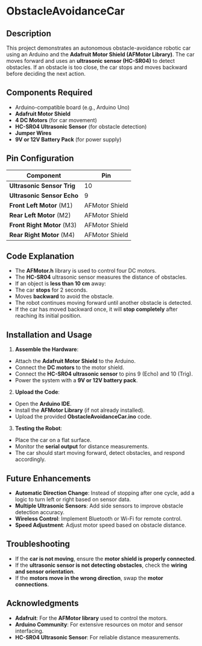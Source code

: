 # ObstacleAvoidanceCar

## Description

This project demonstrates an autonomous obstacle-avoidance robotic car using an Arduino and the **Adafruit Motor
Shield (AFMotor Library)**. The car moves forward and uses an **ultrasonic sensor (HC-SR04)** to detect obstacles. If an
obstacle is too close, the car stops and moves backward before deciding the next action.

## Components Required

- Arduino-compatible board (e.g., Arduino Uno)
- **Adafruit Motor Shield**
- **4 DC Motors** (for car movement)
- **HC-SR04 Ultrasonic Sensor** (for obstacle detection)
- **Jumper Wires**
- **9V or 12V Battery Pack** (for power supply)

## Pin Configuration

| Component                  | Pin            |
|----------------------------|----------------|
| **Ultrasonic Sensor Trig** | 10             |
| **Ultrasonic Sensor Echo** | 9              |
| **Front Left Motor** (M1)  | AFMotor Shield |
| **Rear Left Motor** (M2)   | AFMotor Shield |
| **Front Right Motor** (M3) | AFMotor Shield |
| **Rear Right Motor** (M4)  | AFMotor Shield |

## Code Explanation

- The **AFMotor.h** library is used to control four DC motors.
- The **HC-SR04** ultrasonic sensor measures the distance of obstacles.
- If an object is **less than 10 cm** away:
- The car **stops** for 2 seconds.
- Moves **backward** to avoid the obstacle.
- The robot continues moving forward until another obstacle is detected.
- If the car has moved backward once, it will **stop completely** after reaching its initial position.

## Installation and Usage

1. **Assemble the Hardware**:

- Attach the **Adafruit Motor Shield** to the Arduino.
- Connect the **DC motors** to the motor shield.
- Connect the **HC-SR04 ultrasonic sensor** to pins 9 (Echo) and 10 (Trig).
- Power the system with a **9V or 12V battery pack**.

2. **Upload the Code**:

- Open the **Arduino IDE**.
- Install the **AFMotor Library** (if not already installed).
- Upload the provided **ObstacleAvoidanceCar.ino** code.

3. **Testing the Robot**:

- Place the car on a flat surface.
- Monitor the **serial output** for distance measurements.
- The car should start moving forward, detect obstacles, and respond accordingly.

Future Enhancements
-------------------

* **Automatic Direction Change**: Instead of stopping after one cycle, add a logic to turn left or right based on sensor
  data.
* **Multiple Ultrasonic Sensors**: Add side sensors to improve obstacle detection accuracy.
* **Wireless Control**: Implement Bluetooth or Wi-Fi for remote control.
* **Speed Adjustment**: Adjust motor speed based on obstacle distance.

Troubleshooting
---------------

* If the **car is not moving**, ensure the **motor shield is properly connected**.
* If the **ultrasonic sensor is not detecting obstacles**, check the **wiring and sensor orientation**.
* If the **motors move in the wrong direction**, swap the **motor connections**.

Acknowledgments
---------------

* **Adafruit**: For the **AFMotor library** used to control the motors.
* **Arduino Community**: For extensive resources on motor and sensor interfacing.
* **HC-SR04 Ultrasonic Sensor**: For reliable distance measurements.